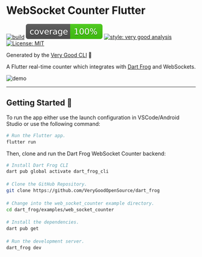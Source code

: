 # WebSocket Counter Flutter

[![build][ci_badge]][ci_link]
![coverage][coverage_badge]
[![style: very good analysis][very_good_analysis_badge]][very_good_analysis_link]
[![License: MIT][license_badge]][license_link]

Generated by the [Very Good CLI][very_good_cli_link] 🤖

A Flutter real-time counter which integrates with [Dart Frog][dart_frog_link] and WebSockets.

![demo](./assets/demo.gif)

---

## Getting Started 🚀

To run the app either use the launch configuration in VSCode/Android Studio or use the following command:

```sh
# Run the Flutter app.
flutter run
```

Then, clone and run the Dart Frog WebSocket Counter backend:

```sh
# Install Dart Frog CLI
dart pub global activate dart_frog_cli

# Clone the GitHub Repository.
git clone https://github.com/VeryGoodOpenSource/dart_frog

# Change into the web_socket_counter example directory.
cd dart_frog/examples/web_socket_counter

# Install the dependencies.
dart pub get

# Run the development server.
dart_frog dev
```

[ci_badge]: https://github.com/felangel/web_socket_counter/actions/workflows/main.yaml/badge.svg
[ci_link]: https://github.com/felangel/web_socket_counter/actions/workflows/main.yaml
[coverage_badge]: coverage_badge.svg
[dart_frog_link]: https://dartfrog.vgv.dev
[license_badge]: https://img.shields.io/badge/license-MIT-blue.svg
[license_link]: https://opensource.org/licenses/MIT
[very_good_analysis_badge]: https://img.shields.io/badge/style-very_good_analysis-B22C89.svg
[very_good_analysis_link]: https://pub.dev/packages/very_good_analysis
[very_good_cli_link]: https://github.com/VeryGoodOpenSource/very_good_cli
